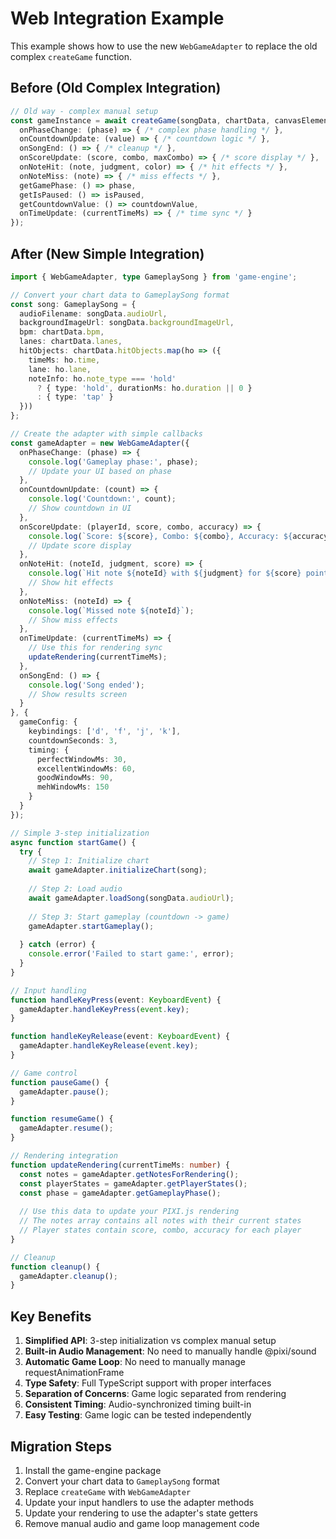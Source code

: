 # Web Integration Example

This example shows how to use the new `WebGameAdapter` to replace the old complex `createGame` function.

## Before (Old Complex Integration)

```typescript
// Old way - complex manual setup
const gameInstance = await createGame(songData, chartData, canvasElement, {
  onPhaseChange: (phase) => { /* complex phase handling */ },
  onCountdownUpdate: (value) => { /* countdown logic */ },
  onSongEnd: () => { /* cleanup */ },
  onScoreUpdate: (score, combo, maxCombo) => { /* score display */ },
  onNoteHit: (note, judgment, color) => { /* hit effects */ },
  onNoteMiss: (note) => { /* miss effects */ },
  getGamePhase: () => phase,
  getIsPaused: () => isPaused,
  getCountdownValue: () => countdownValue,
  onTimeUpdate: (currentTimeMs) => { /* time sync */ }
});
```

## After (New Simple Integration)

```typescript
import { WebGameAdapter, type GameplaySong } from 'game-engine';

// Convert your chart data to GameplaySong format
const song: GameplaySong = {
  audioFilename: songData.audioUrl,
  backgroundImageUrl: songData.backgroundImageUrl,
  bpm: chartData.bpm,
  lanes: chartData.lanes,
  hitObjects: chartData.hitObjects.map(ho => ({
    timeMs: ho.time,
    lane: ho.lane,
    noteInfo: ho.note_type === 'hold' 
      ? { type: 'hold', durationMs: ho.duration || 0 }
      : { type: 'tap' }
  }))
};

// Create the adapter with simple callbacks
const gameAdapter = new WebGameAdapter({
  onPhaseChange: (phase) => {
    console.log('Gameplay phase:', phase);
    // Update your UI based on phase
  },
  onCountdownUpdate: (count) => {
    console.log('Countdown:', count);
    // Show countdown in UI
  },
  onScoreUpdate: (playerId, score, combo, accuracy) => {
    console.log(`Score: ${score}, Combo: ${combo}, Accuracy: ${accuracy}%`);
    // Update score display
  },
  onNoteHit: (noteId, judgment, score) => {
    console.log(`Hit note ${noteId} with ${judgment} for ${score} points`);
    // Show hit effects
  },
  onNoteMiss: (noteId) => {
    console.log(`Missed note ${noteId}`);
    // Show miss effects
  },
  onTimeUpdate: (currentTimeMs) => {
    // Use this for rendering sync
    updateRendering(currentTimeMs);
  },
  onSongEnd: () => {
    console.log('Song ended');
    // Show results screen
  }
}, {
  gameConfig: {
    keybindings: ['d', 'f', 'j', 'k'],
    countdownSeconds: 3,
    timing: {
      perfectWindowMs: 30,
      excellentWindowMs: 60,
      goodWindowMs: 90,
      mehWindowMs: 150
    }
  }
});

// Simple 3-step initialization
async function startGame() {
  try {
    // Step 1: Initialize chart
    await gameAdapter.initializeChart(song);
    
    // Step 2: Load audio
    await gameAdapter.loadSong(songData.audioUrl);
    
    // Step 3: Start gameplay (countdown -> game)
    gameAdapter.startGameplay();
    
  } catch (error) {
    console.error('Failed to start game:', error);
  }
}

// Input handling
function handleKeyPress(event: KeyboardEvent) {
  gameAdapter.handleKeyPress(event.key);
}

function handleKeyRelease(event: KeyboardEvent) {
  gameAdapter.handleKeyRelease(event.key);
}

// Game control
function pauseGame() {
  gameAdapter.pause();
}

function resumeGame() {
  gameAdapter.resume();
}

// Rendering integration
function updateRendering(currentTimeMs: number) {
  const notes = gameAdapter.getNotesForRendering();
  const playerStates = gameAdapter.getPlayerStates();
  const phase = gameAdapter.getGameplayPhase();
  
  // Use this data to update your PIXI.js rendering
  // The notes array contains all notes with their current states
  // Player states contain score, combo, accuracy for each player
}

// Cleanup
function cleanup() {
  gameAdapter.cleanup();
}
```

## Key Benefits

1. **Simplified API**: 3-step initialization vs complex manual setup
2. **Built-in Audio Management**: No need to manually handle @pixi/sound
3. **Automatic Game Loop**: No need to manually manage requestAnimationFrame
4. **Type Safety**: Full TypeScript support with proper interfaces
5. **Separation of Concerns**: Game logic separated from rendering
6. **Consistent Timing**: Audio-synchronized timing built-in
7. **Easy Testing**: Game logic can be tested independently

## Migration Steps

1. Install the game-engine package
2. Convert your chart data to `GameplaySong` format
3. Replace `createGame` with `WebGameAdapter`
4. Update your input handlers to use the adapter methods
5. Update your rendering to use the adapter's state getters
6. Remove manual audio and game loop management code 